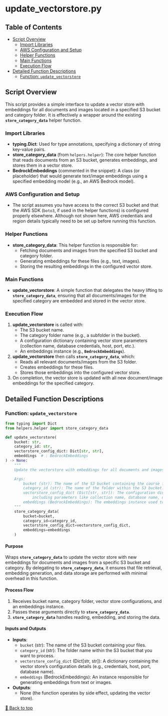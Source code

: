 # update_vectorstore.py

## Table of Contents <a name="table-of-contents"></a>
- [Script Overview](#script-overview)
    - [Import Libraries](#import-libraries)
    - [AWS Configuration and Setup](#aws-configuration-and-setup)
    - [Helper Functions](#helper-functions)
    - [Main Functions](#main-functions)
    - [Execution Flow](#execution-flow)
- [Detailed Function Descriptions](#detailed-function-descriptions)
    - [Function: `update_vectorstore`](#update_vectorstore)

## Script Overview <a name="script-overview"></a>
This script provides a simple interface to update a vector store with embeddings for all documents and images located in a specified S3 bucket and category folder. It is effectively a wrapper around the existing **`store_category_data`** helper function.

### Import Libraries <a name="import-libraries"></a>
- **typing.Dict**: Used for type annotations, specifying a dictionary of string key-value pairs.
- **store_category_data** (from `helpers.helper`): The core helper function that reads documents from an S3 bucket, generates embeddings, and stores them in a vector store.
- **BedrockEmbeddings** (commented in the snippet): A class (or placeholder) that would generate text/image embeddings using a specified embedding model (e.g., an AWS Bedrock model).

### AWS Configuration and Setup <a name="aws-configuration-and-setup"></a>
- The script assumes you have access to the correct S3 bucket and that the AWS SDK (`boto3`, if used in the helper functions) is configured properly elsewhere. Although not shown here, AWS credentials and region details typically need to be set up before running this function.

### Helper Functions <a name="helper-functions"></a>
- **store_category_data**: This helper function is responsible for:
  - Fetching documents and images from the specified S3 bucket and category folder.
  - Generating embeddings for these files (e.g., text, images).
  - Storing the resulting embeddings in the configured vector store.

### Main Functions <a name="main-functions"></a>
- **update_vectorstore**: A simple function that delegates the heavy lifting to **`store_category_data`**, ensuring that all documents/images for the specified category are embedded and stored in the vector store.

### Execution Flow <a name="execution-flow"></a>
1. **update_vectorstore** is called with:
   - The S3 bucket name.
   - The category folder name (e.g., a subfolder in the bucket).
   - A configuration dictionary containing vector store parameters (collection name, database credentials, host, port, etc.).
   - An embeddings instance (e.g., **`BedrockEmbeddings`**).
2. **update_vectorstore** then calls **`store_category_data`**, which:
   - Reads all relevant documents/images from the S3 folder.
   - Creates embeddings for these files.
   - Stores those embeddings into the configured vector store.
3. On completion, the vector store is updated with all new document/image embeddings for the specified category.

## Detailed Function Descriptions <a name="detailed-function-descriptions"></a>

### Function: `update_vectorstore` <a name="update_vectorstore"></a>
```python
from typing import Dict
from helpers.helper import store_category_data

def update_vectorstore(
    bucket: str,
    category_id: str,
    vectorstore_config_dict: Dict[str, str],
    embeddings  # : BedrockEmbeddings
) -> None:
    """
    Update the vectorstore with embeddings for all documents and images in the S3 bucket.

    Args:
        bucket (str): The name of the S3 bucket containing the course folders.
        category_id (str): The name of the folder within the S3 bucket.
        vectorstore_config_dict (Dict[str, str]): The configuration dictionary for the vectorstore, 
            including parameters like collection name, database name, user, password, host, and port.
        embeddings (BedrockEmbeddings): The embeddings instance used to process the documents and images.
    """
    store_category_data(
        bucket=bucket,
        category_id=category_id,
        vectorstore_config_dict=vectorstore_config_dict,
        embeddings=embeddings
    )
```
#### Purpose
Wraps **`store_category_data`** to update the vector store with new embeddings for documents and images from a specific S3 bucket and category. By delegating to **`store_category_data`**, it ensures that file retrieval, embedding generation, and data storage are performed with minimal overhead in this function.

#### Process Flow
1. Receives bucket name, category folder, vector store configurations, and an embeddings instance.
2. Passes these arguments directly to **`store_category_data`**.
3. **`store_category_data`** handles reading, embedding, and storing the data.

#### Inputs and Outputs
- **Inputs**:
  - `bucket` (str): The name of the S3 bucket containing your files.
  - `category_id` (str): The folder name within the S3 bucket that you want to process.
  - `vectorstore_config_dict` (Dict[str, str]): A dictionary containing the vector store’s configuration details (e.g., credentials, host, port, database name).
  - `embeddings` (BedrockEmbeddings): An instance responsible for generating embeddings from text or images.
- **Outputs**:
  - None (the function operates by side effect, updating the vector store).

[🔼 Back to top](#table-of-contents)
